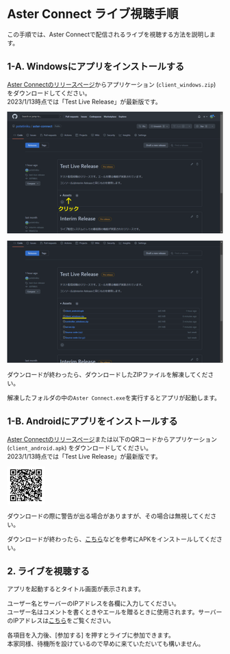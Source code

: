 # Aster Connect ライブ視聴手順

この手順では、Aster Connectで配信されるライブを視聴する方法を説明します。

## 1-A. Windowsにアプリをインストールする

[Aster Connectのリリースページ](https://github.com/potetiniku/aster-connect/releases)からアプリケーション (`client_windows.zip`) をダウンロードしてください。  
2023/1/13時点では「Test Live Release」が最新版です。

![ダウンロードリンクの場所1](images/windows1.png)

![ダウンロードリンクの場所1](images/windows2.png)

ダウンロードが終わったら、ダウンロードしたZIPファイルを解凍してください。

解凍したフォルダの中の`Aster Connect.exe`を実行するとアプリが起動します。

## 1-B. Androidにアプリをインストールする

[Aster Connectのリリースページ](https://github.com/potetiniku/aster-connect/releases)または以下のQRコードからアプリケーション (`client_android.apk`) をダウンロードしてください。  
2023/1/13時点では「Test Live Release」が最新版です。

![ダウンロード用QRコード](images/androidQRCode.png)

ダウンロードの際に警告が出る場合がありますが、その場合は無視してください。

ダウンロードが終わったら、[こちら](https://smartasw.com/archives/4011)などを参考にAPKをインストールしてください。

## 2. ライブを視聴する

アプリを起動するとタイトル画面が表示されます。

ユーザー名とサーバーのIPアドレスを各欄に入力してください。  
ユーザー名はコメントを書くときやエールを贈るときに使用されます。サーバーのIPアドレスは[こちら](https://gist.github.com/potetiniku/011ef5785ac223a9760d66c89bc69cfb)をご覧ください。

各項目を入力後、[参加する] を押すとライブに参加できます。  
本家同様、待機所を設けているので早めに来ていただいても構いません。